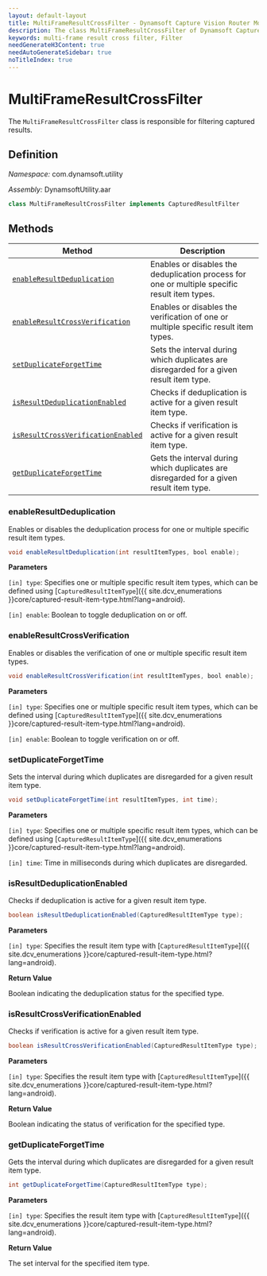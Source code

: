 ```yaml
---
layout: default-layout
title: MultiFrameResultCrossFilter - Dynamsoft Capture Vision Router Module Android Edition API Reference
description: The class MultiFrameResultCrossFilter of Dynamsoft Capture Vision Router Module is responsible for filtering captured results.
keywords: multi-frame result cross filter, Filter
needGenerateH3Content: true
needAutoGenerateSidebar: true
noTitleIndex: true
---
```


# MultiFrameResultCrossFilter

The `MultiFrameResultCrossFilter` class is responsible for filtering captured results.

## Definition

*Namespace:* com.dynamsoft.utility

*Assembly:* DynamsoftUtility.aar

```java
class MultiFrameResultCrossFilter implements CapturedResultFilter
```

## Methods

| Method | Description |
| ------ | ----------- |
| [`enableResultDeduplication`](#enableresultdeduplication) | Enables or disables the deduplication process for one or multiple specific result item types. |
| [`enableResultCrossVerification`](#enableresultcrossverification) | Enables or disables the verification of one or multiple specific result item types. |
| [`setDuplicateForgetTime`](#setduplicateforgettime) | Sets the interval during which duplicates are disregarded for a given result item type. |
| [`isResultDeduplicationEnabled`](#isresultdeduplicationenabled) | Checks if deduplication is active for a given result item type. |
| [`isResultCrossVerificationEnabled`](#isresultcrossverificationenabled) | Checks if verification is active for a given result item type. |
| [`getDuplicateForgetTime`](#getduplicateforgettime) | Gets the interval during which duplicates are disregarded for a given result item type. |

### enableResultDeduplication

Enables or disables the deduplication process for one or multiple specific result item types.

```java
void enableResultDeduplication(int resultItemTypes, bool enable);
```

**Parameters**

`[in] type`: Specifies one or multiple specific result item types, which can be defined using [`CapturedResultItemType`]({{ site.dcv_enumerations }}core/captured-result-item-type.html?lang=android).

`[in] enable`: Boolean to toggle deduplication on or off.

### enableResultCrossVerification

Enables or disables the verification of one or multiple specific result item types.

```java
void enableResultCrossVerification(int resultItemTypes, bool enable);
```

**Parameters**

`[in] type`: Specifies one or multiple specific result item types, which can be defined using [`CapturedResultItemType`]({{ site.dcv_enumerations }}core/captured-result-item-type.html?lang=android).

`[in] enable`: Boolean to toggle verification on or off.

### setDuplicateForgetTime

Sets the interval during which duplicates are disregarded for a given result item type.

```java
void setDuplicateForgetTime(int resultItemTypes, int time);
```

**Parameters**

`[in] type`: Specifies one or multiple specific result item types, which can be defined using [`CapturedResultItemType`]({{ site.dcv_enumerations }}core/captured-result-item-type.html?lang=android).

`[in] time`: Time in milliseconds during which duplicates are disregarded.

### isResultDeduplicationEnabled

Checks if deduplication is active for a given result item type.

```java
boolean isResultDeduplicationEnabled(CapturedResultItemType type);
```

**Parameters**

`[in] type`: Specifies the result item type with [`CapturedResultItemType`]({{ site.dcv_enumerations }}core/captured-result-item-type.html?lang=android).

**Return Value**

Boolean indicating the deduplication status for the specified type.

### isResultCrossVerificationEnabled

Checks if verification is active for a given result item type.

```java
boolean isResultCrossVerificationEnabled(CapturedResultItemType type);
```

**Parameters**

`[in] type`: Specifies the result item type with [`CapturedResultItemType`]({{ site.dcv_enumerations }}core/captured-result-item-type.html?lang=android).

**Return Value**

Boolean indicating the status of verification for the specified type.

### getDuplicateForgetTime

Gets the interval during which duplicates are disregarded for a given result item type.

```java
int getDuplicateForgetTime(CapturedResultItemType type);
```

**Parameters**

`[in] type`: Specifies the result item type with [`CapturedResultItemType`]({{ site.dcv_enumerations }}core/captured-result-item-type.html?lang=android).

**Return Value**

The set interval for the specified item type.
